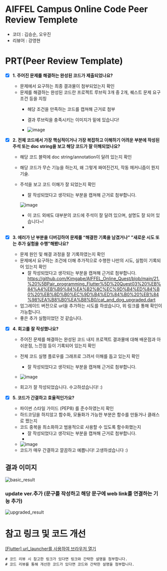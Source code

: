 # AIFFEL Campus Online Code Peer Review Templete
- 코더 : 김승순, 오우진
- 리뷰어 : 강영현


# PRT(Peer Review Template)
- [x]  **1. 주어진 문제를 해결하는 완성된 코드가 제출되었나요?**
    - 문제에서 요구하는 최종 결과물이 첨부되었는지 확인
    - 문제를 해결하는 완성된 코드란 프로젝트 루브릭 3개 중 2개, 
    퀘스트 문제 요구조건 등을 지칭
        - 해당 조건을 만족하는 코드를 캡쳐해 근거로 첨부
      
        - 결과 루브릭을 충족시키는 이미지가 밑에 있습니다!
        - ![image](https://github.com/Kimgabe/AIFFEL_Online_Quest/assets/149550120/36f885b1-bf54-488a-b161-c96e023d1b46)

- [x]  **2. 전체 코드에서 가장 핵심적이거나 가장 복잡하고 이해하기 어려운 부분에 작성된 
주석 또는 doc string을 보고 해당 코드가 잘 이해되었나요?**
    - 해당 코드 블럭에 doc string/annotation이 달려 있는지 확인
    - 해당 코드가 무슨 기능을 하는지, 왜 그렇게 짜여진건지, 작동 메커니즘이 뭔지 기술.
    - 주석을 보고 코드 이해가 잘 되었는지 확인
        - 잘 작성되었다고 생각되는 부분을 캡쳐해 근거로 첨부합니다.
          
       ![image](https://github.com/Kimgabe/AIFFEL_Online_Quest/assets/149550120/f91ea3b6-6d7c-49e2-8a46-929dbda2f7b2)
        - 이 코드 외에도 대부분의 코드에 주석이 잘 달려 있으며, 설명도 잘 되어 있습니다~!
        - 
- [x]  **3. 에러가 난 부분을 디버깅하여 문제를 “해결한 기록을 남겼거나” 
”새로운 시도 또는 추가 실험을 수행”해봤나요?**
    - 문제 원인 및 해결 과정을 잘 기록하였는지 확인
    - 문제에서 요구하는 조건에 더해 추가적으로 수행한 나만의 시도, 
    실험이 기록되어 있는지 확인
        - 잘 작성되었다고 생각되는 부분을 캡쳐해 근거로 첨부합니다.
        https://github.com/Kimgabe/AIFFEL_Online_Quest/blob/main/21.%20%5BPair_programming_Flutter%5D%20Quest03%20%EB%84%A4%EB%B9%84%EA%B2%8C%EC%9D%B4%ED%84%B0%20%EB%8D%B0%EC%9D%B4%ED%84%B0%20%EB%84%98%EA%B8%B0%EA%B8%B0/cat_and_dog_upgraded.dart
    - 업그레이드 버전으로 url을 추가하는 시도를 하셨습니다, 위 링크를 통해 확인이 가능합니다.
    - 좋은 추가 실험이었던 것 같습니다.
      
- [x]  **4. 회고를 잘 작성했나요?**
    - 주어진 문제를 해결하는 완성된 코드 내지 프로젝트 결과물에 대해
    배운점과 아쉬운점, 느낀점 등이 기록되어 있는지 확인
    - 전체 코드 실행 플로우를 그래프로 그려서 이해를 돕고 있는지 확인
        - 잘 작성되었다고 생각되는 부분을 캡쳐해 근거로 첨부합니다.
     
    - ![image](https://github.com/Kimgabe/AIFFEL_Online_Quest/assets/149550120/b848851b-8e46-421a-bf60-65e323ad5d31)
    - 회고가 잘 작성되었습니다. 수고하셨습니다! :)
      
- [x]  **5. 코드가 간결하고 효율적인가요?**
    - 파이썬 스타일 가이드 (PEP8) 를 준수하였는지 확인
    - 하드코딩을 하지않고 함수화, 모듈화가 가능한 부분은 함수를 만들거나 클래스로 짰는지
    - 코드 중복을 최소화하고 범용적으로 사용할 수 있도록 함수화했는지
        - 잘 작성되었다고 생각되는 부분을 캡쳐해 근거로 첨부합니다.
        - 
    - ![image](https://github.com/Kimgabe/AIFFEL_Online_Quest/assets/149550120/12ab5379-ba84-4875-a9bf-8f676cc078a3)
    - 코드가 매우 간결하고 깔끔하고 예쁩니다! 고생하셨습니다 :)


## 결과 이미지
![basic_result](https://github.com/Kimgabe/AIFFEL_Online_Quest/assets/74717033/24daeb51-4316-44aa-b5c6-92bdc4575ade)


### update ver.추가 (문구를 작성하고 해당 문구에 web link를 연결하는 기능 추가)
![upgraded_result](https://github.com/Kimgabe/AIFFEL_Online_Quest/assets/74717033/9420d124-3dfc-46ff-9407-23856c909153)

# 참고 링크 및 코드 개선
[[Flutter] url_launcher를 사용하여 브라우저 열기](https://deku.posstree.com/ko/flutter/url_launcher/#google_vignette)
```
# 코드 리뷰 시 참고한 링크가 있다면 링크와 간략한 설명을 첨부합니다.
# 코드 리뷰를 통해 개선한 코드가 있다면 코드와 간략한 설명을 첨부합니다.
```
